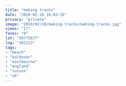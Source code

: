```yaml
---
title: "making tracks"
date: "2010-02-28 16:03:35"
privacy: "private"
image: "2010/02/28/making-tracks/making-tracks.jpg"
views: "17"
faves: "0"
lat: "50775877"
lng: "303113"
tags:
- "beach"
- "buldoser"
- "eastbourne"
- "england"
- "sussex"
- "uk"
---
```

<a href="http://www.phillprice.com/2010/03/01/making-tracks" rel="nofollow"></a>
